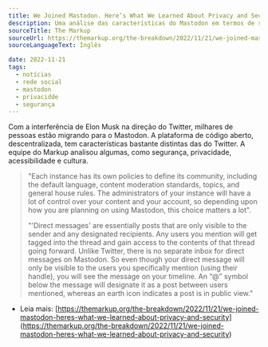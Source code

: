 ```yaml
---
title: We Joined Mastodon. Here’s What We Learned About Privacy and Security
description: Uma análise das características do Mastodon em termos de segurança, privacidade, acessibilidade e cultura. 
sourceTitle: The Markup
sourceUrl: https://themarkup.org/the-breakdown/2022/11/21/we-joined-mastodon-heres-what-we-learned-about-privacy-and-security/
sourceLanguageText: Inglês

date: 2022-11-21
tags: 
  - notícias
  - rede social
  - mastodon
  - privacidde
  - segurança
---
```


Com a interferência de Elon Musk na direção do Twitter, milhares de pessoas estão migrando para o Mastodon. A plataforma de código aberto, descentralizada, tem características bastante distintas das do Twitter. 
A equipe do Markup analisou algumas, como segurança, privacidade, acessibilidade e cultura. 

>"Each instance has its own policies to define its community, including the default language, content moderation standards, topics, and general house rules. The administrators of your instance will have a lot of control over your content and your account, so depending upon how you are planning on using Mastodon, this choice matters a lot".
>
>"'Direct messages' are essentially posts that are only visible to the sender and any designated recipients. Any users you mention will get tagged into the thread and gain access to the contents of that thread going forward. Unlike Twitter, there is no separate inbox for direct messages on Mastodon. So even though your direct message will only be visible to the users you specifically mention (using their handle), you will see the message on your timeline. An “@” symbol below the message will designate it as a post between users mentioned, whereas an earth icon indicates a post is in public view."


* Leia mais: [https://themarkup.org/the-breakdown/2022/11/21/we-joined-mastodon-heres-what-we-learned-about-privacy-and-security] (https://themarkup.org/the-breakdown/2022/11/21/we-joined-mastodon-heres-what-we-learned-about-privacy-and-security)

